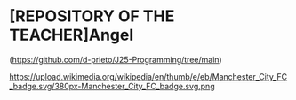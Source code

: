# [REPOSITORY OF THE TEACHER]Angel
(https://github.com/d-prieto/J25-Programming/tree/main)


https://upload.wikimedia.org/wikipedia/en/thumb/e/eb/Manchester_City_FC_badge.svg/380px-Manchester_City_FC_badge.svg.png

